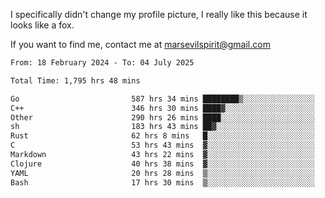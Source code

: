I specifically didn't change my profile picture, I really like this because it looks like a fox.

If you want to find me, contact me at marsevilspirit@gmail.com

<!--START_SECTION:waka-->

```txt
From: 18 February 2024 - To: 04 July 2025

Total Time: 1,795 hrs 48 mins

Go                         587 hrs 34 mins ████████▒░░░░░░░░░░░░░░░░   32.72 %
C++                        346 hrs 30 mins ████▓░░░░░░░░░░░░░░░░░░░░   19.30 %
Other                      290 hrs 26 mins ████░░░░░░░░░░░░░░░░░░░░░   16.17 %
sh                         183 hrs 43 mins ██▓░░░░░░░░░░░░░░░░░░░░░░   10.23 %
Rust                       62 hrs 8 mins   █░░░░░░░░░░░░░░░░░░░░░░░░   03.46 %
C                          53 hrs 43 mins  ▓░░░░░░░░░░░░░░░░░░░░░░░░   02.99 %
Markdown                   43 hrs 22 mins  ▓░░░░░░░░░░░░░░░░░░░░░░░░   02.42 %
Clojure                    40 hrs 38 mins  ▓░░░░░░░░░░░░░░░░░░░░░░░░   02.26 %
YAML                       20 hrs 28 mins  ▒░░░░░░░░░░░░░░░░░░░░░░░░   01.14 %
Bash                       17 hrs 30 mins  ▒░░░░░░░░░░░░░░░░░░░░░░░░   00.98 %
```

<!--END_SECTION:waka-->
